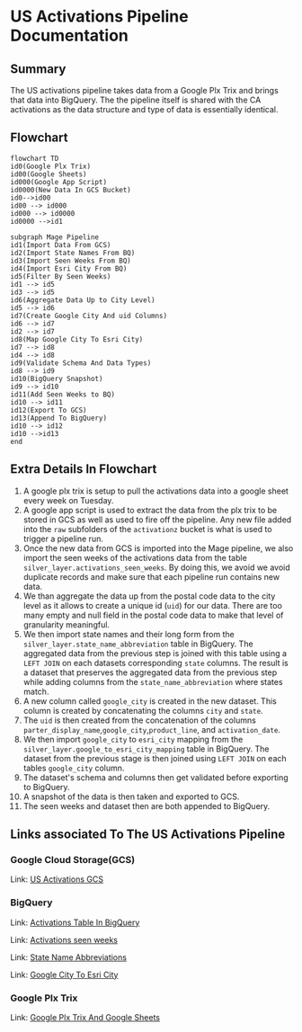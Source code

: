 
# US Activations Pipeline Documentation

## Summary
The US activations pipeline takes data from a Google Plx Trix and brings that data into BigQuery. The the pipeline itself is shared with the CA activations as the data structure and type of data is essentially identical.

## Flowchart

```mermaid
flowchart TD
id0(Google Plx Trix)
id00(Google Sheets)
id000(Google App Script)
id0000(New Data In GCS Bucket)
id0-->id00
id00 --> id000
id000 --> id0000
id0000 -->id1

subgraph Mage Pipeline
id1(Import Data From GCS)
id2(Import State Names From BQ)
id3(Import Seen Weeks From BQ)
id4(Import Esri City From BQ)
id5(Filter By Seen Weeks)
id1 --> id5
id3 --> id5
id6(Aggregate Data Up to City Level)
id5 --> id6
id7(Create Google City And uid Columns)
id6 --> id7
id2 --> id7
id8(Map Google City To Esri City)
id7 --> id8
id4 --> id8
id9(Validate Schema And Data Types)
id8 --> id9
id10(BigQuery Snapshot)
id9 --> id10
id11(Add Seen Weeks to BQ)
id10 --> id11
id12(Export To GCS)
id13(Append To BigQuery)
id10 --> id12
id10 -->id13
end

```

## Extra Details In Flowchart
1. A google plx trix is setup to pull the activations data into a google sheet every week on Tuesday.
2. A google app script is used to extract the data from the plx trix to be stored in GCS as well as used to fire off the pipeline. Any new file added into the `raw` subfolders of the `activationz` bucket is what is used to trigger a pipeline run.
3. Once the new data from GCS is imported into the Mage pipeline, we also import the seen weeks of the activations data from the table `silver_layer.activations_seen_weeks`. By doing this, we avoid we avoid duplicate records and make sure that each pipeline run contains new data.
4. We than aggregate the data up from the postal code data to the city level as it allows to create a unique id (`uid`) for our data. There are too many empty and null field in the postal code data to make that level of granularity meaningful.
5. We then import state names and their long form from the `silver_layer.state_name_abbreviation` table in BigQuery. The aggregated data from the previous step is joined with this table using a `LEFT JOIN` on each datasets corresponding `state` columns. The result is a dataset that preserves the aggregated data from the previous step while adding columns from the `state_name_abbreviation` where states match.
6. A new column called `google_city` is created in the new dataset. This column is created by concatenating the columns `city` and `state`.
7. The `uid` is then created from the concatenation of the columns `parter_display_name`,`google_city`,`product_line`, and `activation_date`.
8. We then import  `google_city` to `esri_city` mapping from the `silver_layer.google_to_esri_city_mapping` table in BigQuery. The dataset from the previous stage is then joined using `LEFT JOIN` on each tables `google_city` column.
9. The dataset's schema and columns then get validated before exporting to BigQuery.
10. A snapshot of the data is then taken and exported to GCS.
11. The seen weeks and dataset then are both appended to BigQuery.

## Links associated To The US Activations Pipeline

### Google Cloud Storage(GCS)

Link: [US Activations GCS](https://console.cloud.google.com/storage/browser/activationz/US_wkly?authuser=0&project=orbital-airfoil-393318&pageState=(%22StorageObjectListTable%22:(%22f%22:%22%255B%255D%22))&prefix=&forceOnObjectsSortingFiltering=false)

### BigQuery

Link: [Activations Table In BigQuery](https://console.cloud.google.com/bigquery?referrer=search&authuser=0&project=orbital-airfoil-393318&ws=!1m5!1m4!4m3!1sorbital-airfoil-393318!2ssilver_layer!3sactivations&rapt=AEjHL4M3f1x-ugX3r2tv7CC0cfTq6BB4R8m1vz8I7eRwRzIIlweBDeDyb1Szukb44sXCvkGPZQRqkkldaGjC0hco7N8INVwB2iIz_1GXSr4oQIBheX6SdLo&pli=1)

Link: [Activations seen weeks](https://console.cloud.google.com/bigquery?referrer=search&authuser=0&project=orbital-airfoil-393318&ws=!1m5!1m4!4m3!1sorbital-airfoil-393318!2ssilver_layer!3sactivations_seen_weeks&rapt=AEjHL4M3f1x-ugX3r2tv7CC0cfTq6BB4R8m1vz8I7eRwRzIIlweBDeDyb1Szukb44sXCvkGPZQRqkkldaGjC0hco7N8INVwB2iIz_1GXSr4oQIBheX6SdLo&pli=1)

Link: [State Name Abbreviations](https://console.cloud.google.com/bigquery?referrer=search&authuser=0&project=orbital-airfoil-393318&ws=!1m5!1m4!4m3!1sorbital-airfoil-393318!2ssilver_layer!3sstate_name_abbreviation&rapt=AEjHL4M3f1x-ugX3r2tv7CC0cfTq6BB4R8m1vz8I7eRwRzIIlweBDeDyb1Szukb44sXCvkGPZQRqkkldaGjC0hco7N8INVwB2iIz_1GXSr4oQIBheX6SdLo&pli=1)

Link: [Google City To Esri City](https://console.cloud.google.com/bigquery?referrer=search&authuser=0&project=orbital-airfoil-393318&ws=!1m5!1m4!4m3!1sorbital-airfoil-393318!2ssilver_layer!3sgoogle_to_esri_city_mapping&rapt=AEjHL4M3f1x-ugX3r2tv7CC0cfTq6BB4R8m1vz8I7eRwRzIIlweBDeDyb1Szukb44sXCvkGPZQRqkkldaGjC0hco7N8INVwB2iIz_1GXSr4oQIBheX6SdLo&pli=1)

### Google Plx Trix
Link: [Google Plx Trix And Google Sheets](https://docs.google.com/spreadsheets/d/1fCZYXlIVGgM5Js712ehdhkABy0zDDv9lReyW2O9cjaA/edit?resourcekey=0-gw_FuZqGmF7pg7zGv5W_bg#gid=156467221)


